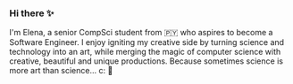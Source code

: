 ### Hi there ✨

I'm Elena, a senior CompSci student from 🇵🇾 who aspires to become a Software Engineer. I enjoy igniting my creative side by turning science and technology into an art, while merging the magic of computer science with creative, beautiful and unique productions. Because sometimes science is more art than science... c: 🤟



<!--
**elenazavala/elenazavala** is a ✨ _special_ ✨ repository because its `README.md` (this file) appears on your GitHub profile.
I think that art is an essential investment in STEM and innovation, and I have always had a passion/interest for creative practices such as the film and video game industry, digital art, paintings, dance, music and architecture. 

Currently trying to find new ways to crossover my creative skills  with my love for technology, research and science.

and unique artistic productions

Here are some ideas to get you started:

- 🔭 I’m currently working on ...
- 🌱 I’m currently learning ...
- 👯 I’m looking to collaborate on ...
- 🤔 I’m looking for help with ...
- 💬 Ask me about ...
- 📫 How to reach me: ...
- 😄 Pronouns: ...
- ⚡ Fun fact: ...
-->
